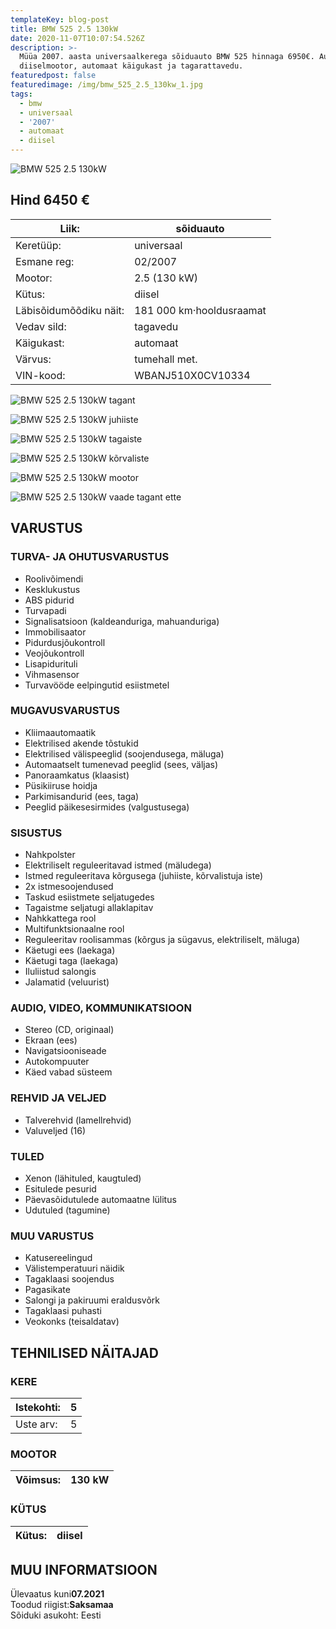 ```yaml
---
templateKey: blog-post
title: BMW 525 2.5 130kW
date: 2020-11-07T10:07:54.526Z
description: >-
  Müüa 2007. aasta universaalkerega sõiduauto BMW 525 hinnaga 6950€. Autol on
  diiselmootor, automaat käigukast ja tagarattavedu. 
featuredpost: false
featuredimage: /img/bmw_525_2.5_130kw_1.jpg
tags:
  - bmw
  - universaal
  - '2007'
  - automaat
  - diisel
---
```

![BMW 525 2.5 130kW](/img/bmw_525_2.5_130kw_1.jpg "BMW 525 2.5 130kW")

## Hind 6450 €

<!--StartFragment-->

| Liik:                  | sõiduauto                |
| ---------------------- | ------------------------ |
| Keretüüp:              | universaal               |
| Esmane reg:            | 02/2007                  |
| Mootor:                | 2.5 (130 kW)             |
| Kütus:                 | diisel                   |
| Läbisõidumõõdiku näit: | 181 000 km·hooldusraamat |
| Vedav sild:            | tagavedu                 |
| Käigukast:             | automaat                 |
| Värvus:                | tumehall met.            |
| VIN-kood:              | WBANJ510X0CV10334        |

<!--EndFragment-->

![BMW 525 2.5 130kW tagant](/img/bmw_525_2.5_130kw_2.jpg "BMW 525 2.5 130kW tagant")

![BMW 525 2.5 130kW juhiiste](/img/bmw_525_2.5_130kw_3.jpg "BMW 525 2.5 130kW juhiiste")

![BMW 525 2.5 130kW tagaiste](/img/bmw_525_2.5_130kw_4.jpg "BMW 525 2.5 130kW tagaiste")

![BMW 525 2.5 130kW kõrvaliste](/img/bmw_525_2.5_130kw_6.jpg "BMW 525 2.5 130kW kõrvaliste")

![BMW 525 2.5 130kW mootor](/img/bmw_525_2.5_130kw_5.jpg "BMW 525 2.5 130kW mootor")

![BMW 525 2.5 130kW vaade tagant ette](/img/bmw_525_2.5_130kw_7.jpg "BMW 525 2.5 130kW vaade tagant ette")

<!--StartFragment-->

## VARUSTUS

### TURVA- JA OHUTUSVARUSTUS

* Roolivõimendi
* Kesklukustus
* ABS pidurid
* Turvapadi
* Signalisatsioon (kaldeanduriga, mahuanduriga)
* Immobilisaator
* Pidurdusjõukontroll
* Veojõukontroll
* Lisapidurituli
* Vihmasensor
* Turvavööde eelpingutid esiistmetel

### MUGAVUSVARUSTUS

* Kliimaautomaatik
* Elektrilised akende tõstukid
* Elektrilised välispeeglid (soojendusega, mäluga)
* Automaatselt tumenevad peeglid (sees, väljas)
* Panoraamkatus (klaasist)
* Püsikiiruse hoidja
* Parkimisandurid (ees, taga)
* Peeglid päikesesirmides (valgustusega)

### SISUSTUS

* Nahkpolster
* Elektriliselt reguleeritavad istmed (mäludega)
* Istmed reguleeritava kõrgusega (juhiiste, kõrvalistuja iste)
* 2x istmesoojendused
* Taskud esiistmete seljatugedes
* Tagaistme seljatugi allaklapitav
* Nahkkattega rool
* Multifunktsionaalne rool
* Reguleeritav roolisammas (kõrgus ja sügavus, elektriliselt, mäluga)
* Käetugi ees (laekaga)
* Käetugi taga (laekaga)
* Iluliistud salongis
* Jalamatid (veluurist)

### AUDIO, VIDEO, KOMMUNIKATSIOON

* Stereo (CD, originaal)
* Ekraan (ees)
* Navigatsiooniseade
* Autokompuuter
* Käed vabad süsteem

### REHVID JA VELJED

* Talverehvid (lamellrehvid)
* Valuveljed (16)

### TULED

* Xenon (lähituled, kaugtuled)
* Esitulede pesurid
* Päevasõidutulede automaatne lülitus
* Udutuled (tagumine)

### MUU VARUSTUS

* Katusereelingud
* Välistemperatuuri näidik
* Tagaklaasi soojendus
* Pagasikate
* Salongi ja pakiruumi eraldusvõrk
* Tagaklaasi puhasti
* Veokonks (teisaldatav)

## TEHNILISED NÄITAJAD

### KERE

| Istekohti: | 5   |
| ---------- | --- |
| Uste arv:  | 5   |

### MOOTOR

| Võimsus: | 130 kW |
| -------- | ------ |

### KÜTUS

| Kütus: | diisel |
| ------ | ------ |

## MUU INFORMATSIOON

Ülevaatus kuni**07.2021**\
Toodud riigist:**Saksamaa**\
Sõiduki asukoht: Eesti

<!--EndFragment-->
